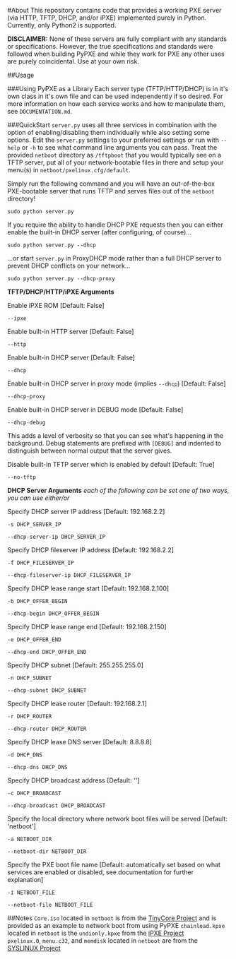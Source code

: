 #About
This repository contains code that provides a working PXE server (via HTTP, TFTP, DHCP, and/or iPXE) implemented purely in Python. Currently, only Python2 is supported.

**DISCLAIMER:** None of these servers are fully compliant with any standards or specifications. However, the true specifications and standards were followed when building PyPXE and while they work for PXE any other uses are purely coincidental. Use at your own risk.

##Usage

###Using PyPXE as a Library
Each server type (TFTP/HTTP/DHCP) is in it's own class in it's own file and can be used independently if so desired. For more information on how each service works and how to manipulate them, see  ```DOCUMENTATION.md```.

###QuickStart
```server.py``` uses all three services in combination with the option of enabling/disabling them individually while also setting some options. Edit the ```server.py``` settings to your preferred settings or run with ```--help``` or ```-h``` to see what command line arguments you can pass. Treat the provided ```netboot``` directory as ```/tftpboot``` that you would typically see on a TFTP server, put all of your network-bootable files in there and setup your menu(s) in ```netboot/pxelinux.cfg/default```.

Simply run the following command and you will have an out-of-the-box PXE-bootable server that runs TFTP and serves files out of the ```netboot``` directory!
```
sudo python server.py
```
If you require the ability to handle DHCP PXE requests then you can either enable the built-in DHCP server (after configuring, of course)...
```
sudo python server.py --dhcp
```
...or start ```server.py``` in ProxyDHCP mode rather than a full DHCP server to prevent DHCP conflicts on your network...
```
sudo python server.py --dhcp-proxy
```

**TFTP/DHCP/HTTP/iPXE Arguments**

Enable iPXE ROM [Default: False]
```
--ipxe
```

Enable built-in HTTP server [Default: False]
```
--http
```

Enable built-in DHCP server [Default: False]
```
--dhcp
```

Enable built-in DHCP server in proxy mode (implies ```--dhcp```) [Default: False]
```
--dhcp-proxy
```

Enable built-in DHCP server in DEBUG mode [Default: False]
```
--dhcp-debug
```
This adds a level of verbosity so that you can see what's happening in the background. Debug statements are prefixed with ```[DEBUG]``` and indented to distinguish between normal output that the server gives.

Disable built-in TFTP server which is enabled by default [Default: True]
```
--no-tftp
```

**DHCP Server Arguments** _each of the following can be set one of two ways, you can use either/or_

Specify DHCP server IP address [Default: 192.168.2.2]
```
-s DHCP_SERVER_IP
```
```
--dhcp-server-ip DHCP_SERVER_IP
```

Specify DHCP fileserver IP address [Default: 192.168.2.2]
```
-f DHCP_FILESERVER_IP
```
```
--dhcp-fileserver-ip DHCP_FILESERVER_IP
```

Specify DHCP lease range start [Default: 192.168.2.100]
```
-b DHCP_OFFER_BEGIN
```
```
--dhcp-begin DHCP_OFFER_BEGIN
```

Specify DHCP lease range end [Default: 192.168.2.150]
```
-e DHCP_OFFER_END
```
```
--dhcp-end DHCP_OFFER_END
```

Specify DHCP subnet [Default: 255.255.255.0]
```
-n DHCP_SUBNET
```
```
--dhcp-subnet DHCP_SUBNET
```

Specify DHCP lease router [Default: 192.168.2.1]
```
-r DHCP_ROUTER
```
```
--dhcp-router DHCP_ROUTER
```

Specify DHCP lease DNS server [Default: 8.8.8.8]
```
-d DHCP_DNS
```
```
--dhcp-dns DHCP_DNS
```

Specify DHCP broadcast address [Default: '<broadcast>']
```
-c DHCP_BROADCAST
```
```
--dhcp-broadcast DHCP_BROADCAST
```

Specify the local directory where network boot files will be served [Default: 'netboot']
```
-a NETBOOT_DIR
```
```
--netboot-dir NETBOOT_DIR
```

Specify the PXE boot file name [Default: automatically set based on what services are enabled or disabled, see documentation for further explanation]
```
-i NETBOOT_FILE
```
```
--netboot-file NETBOOT_FILE
```

##Notes
```Core.iso``` located in ```netboot``` is from the [TinyCore Project](http://distro.ibiblio.org/tinycorelinux/) and is provided as an example to network boot from using PyPXE
```chainload.kpxe``` located in ```netboot``` is the ```undionly.kpxe``` from the [iPXE Project](http://ipxe.org/)  
```pxelinux.0```, ```menu.c32```, and ```memdisk``` located in ```netboot``` are from the [SYSLINUX Project](http://www.syslinux.org/)  
